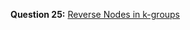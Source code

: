 **Question 25:** [Reverse Nodes in k-groups](https://leetcode.com/problems/reverse-nodes-in-k-group/)

